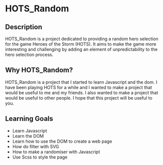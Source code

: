 # HOTS_Random

## Description

HOTS_Random is a project dedicated to providing a random hero selection for the game Heroes of the Storm (HOTS). It aims to make the game more interesting and challenging by adding an element of unpredictability to the hero selection process.

## Why HOTS_Random?

HOTS_Random is a project that I started to learn Javascript and the dom. I have been playing HOTS for a while and I wanted to make a project that would be useful to me and my friends. I also wanted to make a project that would be useful to other people. I hope that this project will be useful to you.

## Learning Goals

- Learn Javascript
- Learn the DOM
- Learn how to use the DOM to create a web page
- How do filter with SVG
- How to make a randomiser with Javascript
- Use Scss to style the page
